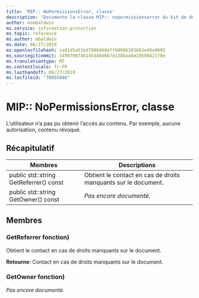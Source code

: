 ```yaml
---
title: 'MIP:: NoPermissionsError, classe'
description: 'Documente la classe MIP:: nopermissionserror du kit de développement logiciel (SDK) Microsoft Information Protection (MIP).'
author: msmbaldwin
ms.service: information-protection
ms.topic: reference
ms.author: mbaldwin
ms.date: 08/27/2019
ms.openlocfilehash: ca81d5a51bd79860884ff60906103663e49a9005
ms.sourcegitcommit: 1499790746145d40d667d138baa6e18598421f0e
ms.translationtype: MT
ms.contentlocale: fr-FR
ms.lasthandoff: 08/27/2019
ms.locfileid: "70055846"
---
```

# <a name="class-mipnopermissionserror"></a>MIP:: NoPermissionsError, classe 
L’utilisateur n’a pas pu obtenir l’accès au contenu. Par exemple, aucune autorisation, contenu révoqué.
  
## <a name="summary"></a>Récapitulatif
 Membres                        | Descriptions                                
--------------------------------|---------------------------------------------
public std::string GetReferrer() const  |  Obtient le contact en cas de droits manquants sur le document.
public std::string GetOwner() const  | _Pas encore documenté._
  
## <a name="members"></a>Membres
  
### <a name="getreferrer-function"></a>GetReferrer fonction)
Obtient le contact en cas de droits manquants sur le document.

  
**Retourne**: Contact en cas de droits manquants sur le document.
  
### <a name="getowner-function"></a>GetOwner fonction)
_Pas encore documenté._
